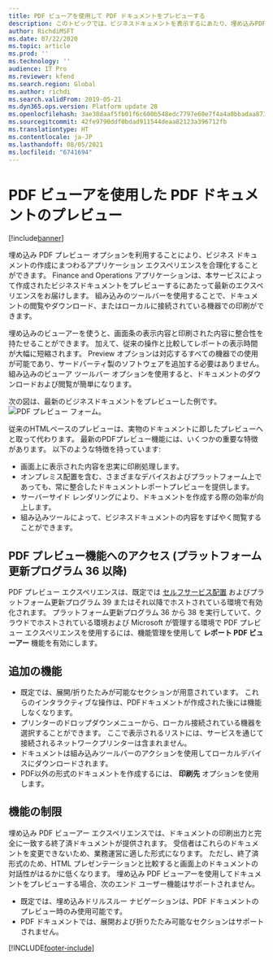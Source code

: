 ```yaml
---
title: PDF ビューアを使用して PDF ドキュメントをプレビューする
description: このトピックでは、ビジネスドキュメントを表示するにあたり、埋め込みPDFプレビューオプションを使用する方法について説明します。
author: RichdiMSFT
ms.date: 07/22/2020
ms.topic: article
ms.prod: ''
ms.technology: ''
audience: IT Pro
ms.reviewer: kfend
ms.search.region: Global
ms.author: richdi
ms.search.validFrom: 2019-05-21
ms.dyn365.ops.version: Platform update 28
ms.openlocfilehash: 3ae38daaf5fb01f6c600b548edc7797e60e7f4a4a0bbadaa87306e9df5244ac5
ms.sourcegitcommit: 42fe9790ddf0bdad911544deaa82123a396712fb
ms.translationtype: HT
ms.contentlocale: ja-JP
ms.lasthandoff: 08/05/2021
ms.locfileid: "6741694"
---
```

# <a name="preview-pdf-documents-using-a-pdf-viewer"></a>PDF ビューアを使用した PDF ドキュメントのプレビュー

[!include[banner](../includes/banner.md)]

埋め込み PDF プレビュー オプションを利用することにより、ビジネス ドキュメントの作成にまつわるアプリケーション エクスペリエンスを合理化することができます。 Finance and Operations アプリケーションは、本サービスによって作成されたビジネスドキュメントをプレビューするにあたって最新のエクスペリエンスをお届けします。 組み込みのツールバーを使用することで、ドキュメントの閲覧やダウンロード、またはローカルに接続されている機器での印刷ができます。

埋め込みのビューアーを使うと、画面条の表示内容と印刷された内容に整合性を持たせることができます。 加えて、従来の操作と比較してレポートの表示時間が大幅に短縮されます。 Preview オプションは対応するすべての機器での使用が可能であり、サードパーティ製のソフトウェアを追加する必要はありません。 組み込みのビューア ツールバー オプションを使用すると、ドキュメントのダウンロードおよび閲覧が簡単になります。

次の図は、最新のビジネスドキュメントをプレビューした例です。
![PDF プレビュー フォーム。](./media/pdf-document-preview.png)

従来のHTMLベースのプレビューは、実物のドキュメントに即したプレビューへと取って代わります。 最新のPDFプレビュー機能には、いくつかの重要な特徴があります。 以下のような特徴を持っています:

- 画面上に表示された内容を忠実に印刷処理します。
- オンプレミス配置を含む、さまざまなデバイスおよびプラットフォーム上であっても、常に整合したドキュメントレポートプレビューを提供します。
- サーバーサイド レンダリングにより、ドキュメントを作成する際の効率が向上します。
- 組み込みツールによって、ビジネスドキュメントの内容をすばやく閲覧することができます。

## <a name="accessing-the-pdf-preview-experience-platform-update-36-or-later"></a>PDF プレビュー機能へのアクセス (プラットフォーム更新プログラム 36 以降)
PDF プレビュー エクスペリエンスは、既定では [セルフサービス配置](../deployment/infrastructure-stack.md) およびプラットフォーム更新プログラム 39 またはそれ以降でホストされている環境で有効化されます。 プラットフォーム更新プログラム 36 から 38 を実行していて、クラウドでホストされている環境および Microsoft が管理する環境で PDF プレビュー エクスペリエンスを使用するには、機能管理を使用して **レポート PDF ビューアー** 機能を有効にします。

## <a name="additional-feature-information"></a>追加の機能
- 既定では、展開/折りたたみが可能なセクションが用意されています。 これらのインタラクティブな操作は、PDFドキュメントが作成された後には機能しなくなります。
- プリンターのドロップダウンメニューから、ローカル接続されている機器を選択することができます。 ここで表示されるリストには、サービスを通じて接続されるネットワークプリンターは含まれません。
- ドキュメントは組み込みツールバーのアクションを使用してローカルデバイスにダウンロードされます。
- PDF以外の形式のドキュメントを作成するには、 **印刷先** オプションを使用します。

## <a name="feature-limitations"></a>機能の制限
埋め込み PDF ビューアー エクスペリエンスでは、ドキュメントの印刷出力と完全に一致する終了済ドキュメントが提供されます。  受信者はこれらのドキュメントを変更できないため、業務運営に適した形式になります。  ただし、終了済形式のため、HTML プレゼンテーションと比較すると画面上のドキュメントの対話性がはるかに低くなります。  埋め込み PDF ビューアーを使用してドキュメントをプレビューする場合、次のエンド ユーザー機能はサポートされません。

- 既定では、埋め込みドリルスルー ナビゲーションは、PDF ドキュメントのプレビュー時のみ使用可能です。
- PDF ドキュメントでは、展開および折りたたみ可能なセクションはサポートされません。 


[!INCLUDE[footer-include](../../../includes/footer-banner.md)]
